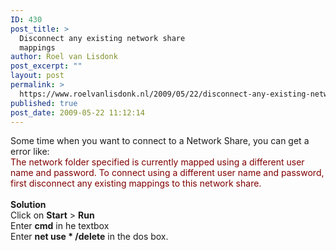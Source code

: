 ```yaml
---
ID: 430
post_title: >
  Disconnect any existing network share
  mappings
author: Roel van Lisdonk
post_excerpt: ""
layout: post
permalink: >
  https://www.roelvanlisdonk.nl/2009/05/22/disconnect-any-existing-network-share-mappings/
published: true
post_date: 2009-05-22 11:12:14
---
```

<div class="padten">   <div class="ms-inputuserfield padfive seventyp">     <div>       <div class="ExternalClass4B5F3E7BCA1D4367BEBF806BBA27BB2D">         <p>Some time when you want to connect to a Network Share, you can get a error like:           <br /><font color="#800000">The network folder specified is currently mapped using a different user name and password. To connect using a different user name and password, first disconnect any existing mappings to this network share.             <br /></font>            <br /><strong>Solution</strong>            <br />Click on <strong>Start</strong> &gt; <strong>Run             <br /></strong>Enter <strong>cmd</strong> in he textbox            <br />Enter <strong>net use * /delete</strong> in the dos box.</p>       </div>     </div>   </div> </div>
